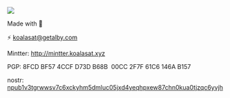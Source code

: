 ![](https://forthebadge.com/images/featured/featured-powered-by-electricity.svg)

Made with 🐨

⚡ [koalasat@getalby.com](https://getalby.com/p/koalasat)

Mintter: http://mintter.koalasat.xyz

PGP: 8FCD BF57 4CCF D73D B68B  00CC 2F7F 61C6 146A B157

nostr: [npub1v3tgrwwsv7c6xckyhm5dmluc05jxd4yeqhpxew87chn0kua0tjzqc6yvjh](http://primal.net/p/npub1v3tgrwwsv7c6xckyhm5dmluc05jxd4yeqhpxew87chn0kua0tjzqc6yvjh)
